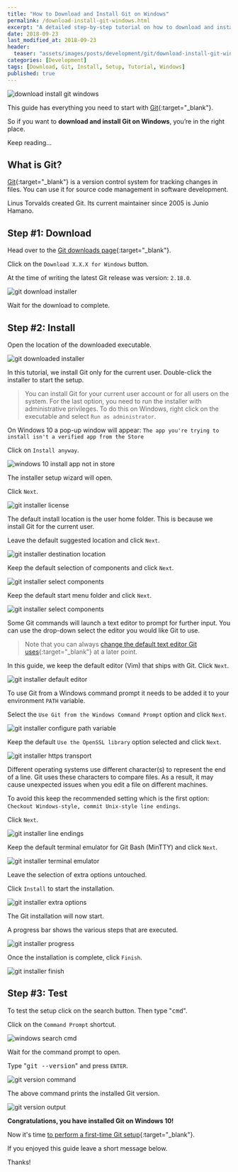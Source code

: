 ```yaml
---
title: "How to Download and Install Git on Windows"
permalink: /download-install-git-windows.html
excerpt: "A detailed step-by-step tutorial on how to download and install Git on Windows 10."
date: 2018-09-23
last_modified_at: 2018-09-23
header:
  teaser: "assets/images/posts/development/git/download-install-git-windows.png"
categories: [Development]
tags: [Download, Git, Install, Setup, Tutorial, Windows]
published: true
---
```


<img src="{{ site.url }}/assets/images/posts/development/git/download-install-git-windows.png" alt="download install git windows" class="align-right title-image">

This guide has everything you need to start with [Git](https://git-scm.com/){:target="_blank"}.

So if you want to **download and install Git on Windows**, you’re in the right place.

Keep reading…

## What is Git?

[Git](https://en.wikipedia.org/wiki/Git){:target="_blank"} is a version control system for tracking changes in files. You can use it for source code management in software development.

Linus Torvalds created Git. Its current maintainer since 2005 is Junio Hamano.

## Step #1: Download

Head over to the [Git downloads page](https://git-scm.com/download){:target="_blank"}.

Click on the `Download X.X.X for Windows` button.

At the time of writing the latest Git release was version: `2.18.0`.

<img src="{{ site.url }}/assets/images/posts/development/git/git-download-installer.png" alt="git download installer">

Wait for the download to complete.

## Step #2: Install

Open the location of the downloaded executable.

<img src="{{ site.url }}/assets/images/posts/development/git/git-downloaded-installer.png" alt="git downloaded installer">

In this tutorial, we install Git only for the current user. Double-click the installer to start the setup.

> You can install Git for your current user account or for all users on the system. For the last option, you need to run the installer with administrative privileges. To do this on Windows, right click on the executable and select `Run as administrator`.

On Windows 10 a pop-up window will appear: `The app you're trying to install isn't a verified app from the Store`

Click on `Install anyway`.

<img src="{{ site.url }}/assets/images/posts/windows-10-install-app-not-in-store.png" alt="windows 10 install app not in store">

The installer setup wizard will open.

Click `Next`.

<img src="{{ site.url }}/assets/images/posts/development/git/git-installer-license.png" alt="git installer license">

The default install location is the user home folder. This is because we install Git for the current user.

Leave the default suggested location and click `Next`.

<img src="{{ site.url }}/assets/images/posts/development/git/git-installer-destination-location.png" alt="git installer destination location">

Keep the default selection of components and click `Next`.

<img src="{{ site.url }}/assets/images/posts/development/git/git-installer-select-components.png" alt="git installer select components">

Keep the default start menu folder and click `Next`.

<img src="{{ site.url }}/assets/images/posts/development/git/git-installer-select-components.png" alt="git installer select components">

Some Git commands will launch a text editor to prompt for further input. You can use the drop-down select the editor you would like Git to use.

> Note that you can always [change the default text editor Git uses](https://git-scm.com/book/en/v2/Getting-Started-First-Time-Git-Setup#_your_editor){:target="_blank"} at a later point.

In this guide, we keep the default editor (Vim) that ships with Git. Click `Next`.

<img src="{{ site.url }}/assets/images/posts/development/git/git-installer-default-editor.png" alt="git installer default editor">

To use Git from a Windows command prompt it needs to be added it to your environment `PATH` variable.

Select the `Use Git from the Windows Command Prompt` option and click `Next`.

<img src="{{ site.url }}/assets/images/posts/development/git/git-installer-configure-path-variable.png" alt="git installer configure path variable">

Keep the default `Use the OpenSSL library` option selected and click `Next`.

<img src="{{ site.url }}/assets/images/posts/development/git/git-installer-https-transport.png" alt="git installer https transport">

Different operating systems use different character(s) to represent the end of a line. Git uses these characters to compare files. As a result, it may cause unexpected issues when you edit a file on different machines.

To avoid this keep the recommended setting which is the first option: `Checkout Windows-style, commit Unix-style line endings`.

Click `Next`.

<img src="{{ site.url }}/assets/images/posts/development/git/git-installer-line-endings.png" alt="git installer line endings">

Keep the default terminal emulator for Git Bash (MinTTY) and click `Next`.

<img src="{{ site.url }}/assets/images/posts/development/git/git-installer-terminal-emulator.png" alt="git installer terminal emulator">

Leave the selection of extra options untouched.

Click `Install` to start the installation.

<img src="{{ site.url }}/assets/images/posts/development/git/git-installer-extra-options.png" alt="git installer extra options">

The Git installation will now start.

A progress bar shows the various steps that are executed.

<img src="{{ site.url }}/assets/images/posts/development/git/git-installer-progress.png" alt="git installer progress">

Once the installation is complete, click `Finish`.

<img src="{{ site.url }}/assets/images/posts/development/git/git-installer-finish.png" alt="git installer finish">

## Step #3: Test

To test the setup click on the search button. Then type "<kbd>cmd</kbd>".

Click on the `Command Prompt` shortcut.

<img src="{{ site.url }}/assets/images/posts/development/windows-search-cmd.png" alt="windows search cmd">

Wait for the command prompt to open.

Type "<kbd>git --version</kbd>" and press `ENTER`.

<img src="{{ site.url }}/assets/images/posts/development/git/git-version-command.png" alt="git version command">

The above command prints the installed Git version.

<img src="{{ site.url }}/assets/images/posts/development/git/git-version-output.png" alt="git version output">

**Congratulations, you have installed Git on Windows 10!**

Now it's time [to perform a first-time Git setup](https://www.codebasehq.com/blog/using-git-on-windows#configuring-git){:target="_blank"}.

If you enjoyed this guide leave a short message below.

Thanks!
